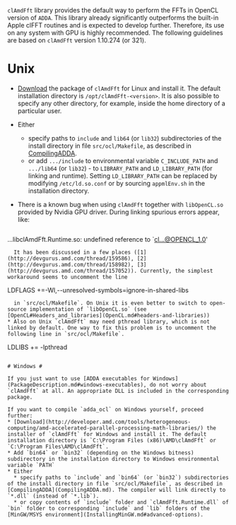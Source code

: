 

`clAmdFft` library provides the default way to perform the FFTs in OpenCL version of `ADDA`. This library already significantly outperforms the built-in Apple clFFT routines and is expected to develop further. Therefore, its use on any system with GPU is highly recommended. The following guidelines are based on `clAmdFft` version 1.10.274 (or 321).

# Unix #

* [Download](http://developer.amd.com/tools-and-sdks/opencl-zone/opencl-libraries/amd-accelerated-parallel-processing-math-libraries/) the package of `clAmdFft` for Linux and install it. The default installation directory is `/opt/clAmdFft-<version>`. It is also possible to specify any other directory, for example, inside the home directory of a particular user.
* Either
  * specify paths to `include` and `lib64` (or `lib32`) subdirectories of the install directory in file `src/ocl/Makefile`, as described in [CompilingADDA](CompilingADDA.md).
  * or add `.../include` to environmental variable `C_INCLUDE_PATH` and `.../lib64` (or `lib32`) - to `LIBRARY_PATH` and `LD_LIBRARY_PATH` (for linking and runtime). Setting `LD_LIBRARY_PATH` can be replaced by modifying `/etc/ld.so.conf` or by sourcing `appmlEnv.sh` in the installation directory.
* There is a known bug when using `clAmdFft` together with `libOpenCL.so` provided by Nvidia GPU driver. During linking spurious errors appear, like:

  ```
...libclAmdFft.Runtime.so: undefined reference to `cl...@OPENCL_1.0'
```
  It has been discussed in a few places ([1](http://devgurus.amd.com/thread/159586), [2](http://devgurus.amd.com/thread/158982), [3](http://devgurus.amd.com/thread/157052)). Currently, the simplest workaround seems to uncomment the line
  ```
LDFLAGS +=-Wl,--unresolved-symbols=ignore-in-shared-libs
```
  in `src/ocl/Makefile`. On Unix it is even better to switch to open-source implementation of `libOpenCL.so` (see [OpenCL#Headers_and_libraries](OpenCL.md#headers-and-libraries))
* Also on Unix `clAmdFft` may need pthread library, which is not linked by default. One way to fix this problem is to uncomment the following line in `src/ocl/Makefile`.

  ```
LDLIBS += -lpthread
```

# Windows #

If you just want to use [ADDA executables for Windows](PackageDescription.md#windows-executables), do not worry about `clAmdFft` at all. An appropriate DLL is included in the corresponding package.

If you want to compile `adda_ocl` on Windows yourself, proceed further:
* [Download](http://developer.amd.com/tools/heterogeneous-computing/amd-accelerated-parallel-processing-math-libraries/) the installer of `clAmdFft` for Windows and install it. The default installation directory is `C:\Program Files (x86)\AMD\clAmdFft` or `C:\Program Files\AMD\clAmdFft`.
* Add `bin64` or `bin32` (depending on the Windows bitness) subdirectory in the installation directory to Windows environmental variable `PATH`
* Either
  * specify paths to `include` and `bin64` (or `bin32`) subdirectories of the install directory in file `src/ocl/Makefile`, as described in [CompilingADDA](CompilingADDA.md). The compiler will link directly to `*.dll` (instead of `*.lib`).
  * or copy contents of `include` folder and `clAmdFft.Runtime.dll` of `bin` folder to corresponding `include` and `lib` folders of the [MinGW/MSYS environment](InstallingMinGW.md#advanced-options).
